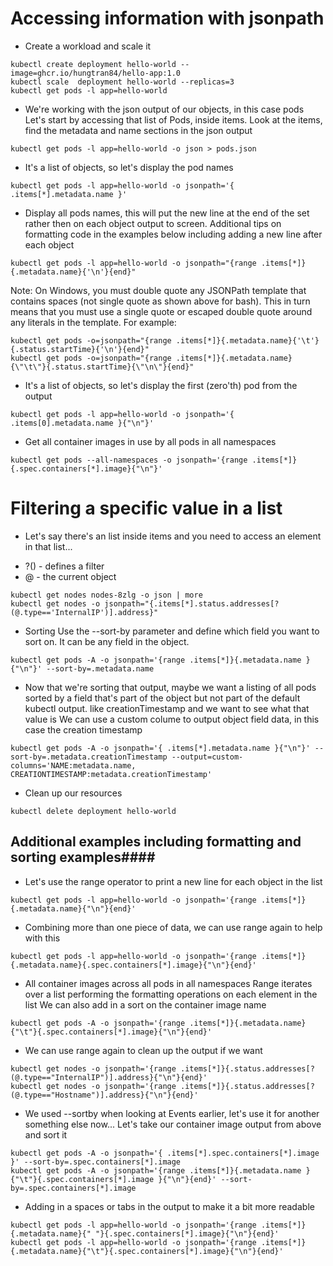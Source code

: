 # Accessing information with jsonpath

- Create a workload and scale it

```
kubectl create deployment hello-world --image=ghcr.io/hungtran84/hello-app:1.0
kubectl scale  deployment hello-world --replicas=3
kubectl get pods -l app=hello-world
```

- We're working with the json output of our objects, in this case pods
Let's start by accessing that list of Pods, inside items.
Look at the items, find the metadata and name sections in the json output

```
kubectl get pods -l app=hello-world -o json > pods.json 
```

- It's a list of objects, so let's display the pod names

```
kubectl get pods -l app=hello-world -o jsonpath='{ .items[*].metadata.name }'
```

- Display all pods names, this will put the new line at the end of the set rather then on each object output to screen.
Additional tips on formatting code in the examples below including adding a new line after each object

```
kubectl get pods -l app=hello-world -o jsonpath="{range .items[*]}{.metadata.name}{'\n'}{end}"
```

Note:
On Windows, you must double quote any JSONPath template that contains spaces (not single quote as shown above for bash). This in turn means that you must use a single quote or escaped double quote around any literals in the template. For example:

```
kubectl get pods -o=jsonpath="{range .items[*]}{.metadata.name}{'\t'}{.status.startTime}{'\n'}{end}"
kubectl get pods -o=jsonpath="{range .items[*]}{.metadata.name}{\"\t\"}{.status.startTime}{\"\n\"}{end}"
```

- It's a list of objects, so let's display the first (zero'th) pod from the output

```
kubectl get pods -l app=hello-world -o jsonpath='{ .items[0].metadata.name }{"\n"}'
```

- Get all container images in use by all pods in all namespaces

```
kubectl get pods --all-namespaces -o jsonpath='{range .items[*]}{.spec.containers[*].image}{"\n"}'
```


# Filtering a specific value in a list

- Let's say there's an list inside items and you need to access an element in that list...
 *  ?() - defines a filter
 *  @ - the current object

```
kubectl get nodes nodes-8zlg -o json | more
kubectl get nodes -o jsonpath="{.items[*].status.addresses[?(@.type=='InternalIP')].address}"
```


- Sorting
Use the --sort-by parameter and define which field you want to sort on. It can be any field in the object.

```
kubectl get pods -A -o jsonpath='{range .items[*]}{.metadata.name }{"\n"}' --sort-by=.metadata.name
```

- Now that we're sorting that output, maybe we want a listing of all pods sorted by a field that's part of the 
object but not part of the default kubectl output. like creationTimestamp and we want to see what that value is
We can use a custom colume to output object field data, in this case the creation timestamp

```
kubectl get pods -A -o jsonpath='{ .items[*].metadata.name }{"\n"}' --sort-by=.metadata.creationTimestamp --output=custom-columns='NAME:metadata.name, CREATIONTIMESTAMP:metadata.creationTimestamp'
```

- Clean up our resources

```
kubectl delete deployment hello-world 
```


## Additional examples including formatting and sorting examples####

- Let's use the range operator to print a new line for each object in the list

```
kubectl get pods -l app=hello-world -o jsonpath='{range .items[*]}{.metadata.name}{"\n"}{end}'
```

- Combining more than one piece of data, we can use range again to help with this

```
kubectl get pods -l app=hello-world -o jsonpath='{range .items[*]}{.metadata.name}{.spec.containers[*].image}{"\n"}{end}'
```

- All container images across all pods in all namespaces
Range iterates over a list performing the formatting operations on each element in the list
We can also add in a sort on the container image name

```
kubectl get pods -A -o jsonpath='{range .items[*]}{.metadata.name}{"\t"}{.spec.containers[*].image}{"\n"}{end}'
```

- We can use range again to clean up the output if we want

```
kubectl get nodes -o jsonpath='{range .items[*]}{.status.addresses[?(@.type=="InternalIP")].address}{"\n"}{end}'
kubectl get nodes -o jsonpath='{range .items[*]}{.status.addresses[?(@.type=="Hostname")].address}{"\n"}{end}'
```

- We used --sortby when looking at Events earlier, let's use it for another something else now...
Let's take our container image output from above and sort it

```
kubectl get pods -A -o jsonpath='{ .items[*].spec.containers[*].image }' --sort-by=.spec.containers[*].image
kubectl get pods -A -o jsonpath='{range .items[*]}{.metadata.name }{"\t"}{.spec.containers[*].image }{"\n"}{end}' --sort-by=.spec.containers[*].image
```

- Adding in a spaces or tabs in the output to make it a bit more readable

```
kubectl get pods -l app=hello-world -o jsonpath='{range .items[*]}{.metadata.name}{" "}{.spec.containers[*].image}{"\n"}{end}'
kubectl get pods -l app=hello-world -o jsonpath='{range .items[*]}{.metadata.name}{"\t"}{.spec.containers[*].image}{"\n"}{end}'
```